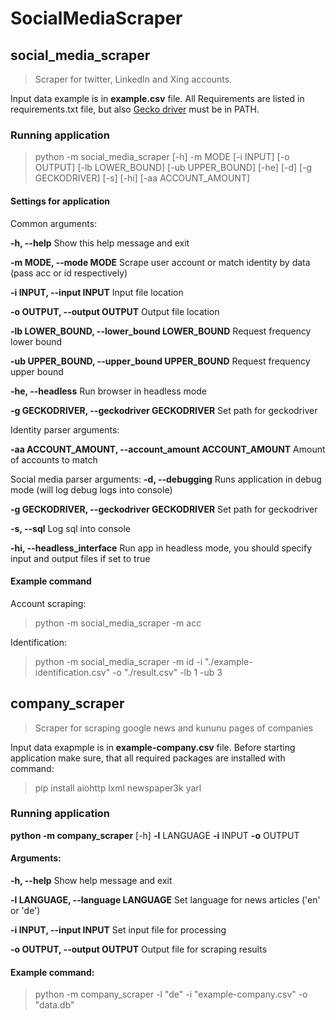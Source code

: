 # SocialMediaScraper

## social_media_scraper

> Scraper for twitter, LinkedIn and Xing accounts.

Input data example is in __example.csv__ file.
All Requirements are listed in requirements.txt file, but also [Gecko driver](https://github.com/mozilla/geckodriver/releases) must be in PATH.
### Running application
>python -m social_media_scraper [-h] -m MODE [-i INPUT] [-o OUTPUT] [-lb LOWER_BOUND] [-ub UPPER_BOUND] [-he] [-d] [-g GECKODRIVER] [-s] [-hi] [-aa ACCOUNT_AMOUNT]

#### Settings for application

Common arguments:

  __-h, --help__
  Show this help message and exit

  __-m MODE, --mode MODE__ 
  Scrape user account or match identity by data (pass acc or id respectively)

  __-i INPUT, --input INPUT__
  Input file location

  __-o OUTPUT, --output OUTPUT__
  Output file location

  __-lb LOWER_BOUND, --lower_bound LOWER_BOUND__
  Request frequency lower bound

  __-ub UPPER_BOUND, --upper_bound UPPER_BOUND__
  Request frequency upper bound

  __-he, --headless__
  Run browser in headless mode

  __-g GECKODRIVER, --geckodriver GECKODRIVER__
  Set path for geckodriver

Identity parser arguments:

  __-aa ACCOUNT_AMOUNT, --account_amount ACCOUNT_AMOUNT__
  Amount of accounts to match

Social media parser arguments:
  __-d, --debugging__
  Runs application in debug mode (will log debug logs into console)

  __-g GECKODRIVER, --geckodriver GECKODRIVER__
  Set path for geckodriver

  __-s, --sql__
  Log sql into console

  __-hi, --headless_interface__
  Run app in headless mode, you should specify input and output files if set to true

#### Example command

Account scraping:
> python -m social_media_scraper -m acc

Identification:

> python -m social_media_scraper -m id -i "./example-identification.csv" -o "./result.csv" -lb 1 -ub 3

## company_scraper

> Scraper for scraping google news and kununu pages of companies

Input data exapmple is in __example-company.csv__ file.
Before starting application make sure, that all required packages are installed with command:
> pip install aiohttp lxml newspaper3k yarl

### Running application

__python -m company_scraper__ [-h] __-l__ LANGUAGE __-i__ INPUT __-o__ OUTPUT

#### Arguments:
  __-h, --help__
  Show help message and exit

  __-l LANGUAGE, --language LANGUAGE__
  Set language for news articles ('en' or 'de')

  __-i INPUT, --input INPUT__
  Set input file for processing

  __-o OUTPUT, --output OUTPUT__
  Output file for scraping results

#### Example command:

> python -m company_scraper -l "de" -i "example-company.csv" -o "data.db"